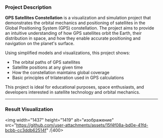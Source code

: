 ### Project Description

**GPS Satellites Constellation** is a visualization and simulation project that demonstrates the orbital mechanics and positioning of satellites in the Global Positioning System (GPS) constellation. The project aims to provide an intuitive understanding of how GPS satellites orbit the Earth, their distribution in space, and how they enable accurate positioning and navigation on the planet's surface.

Using simplified models and visualizations, this project shows:
- The orbital paths of GPS satellites
- Satellite positions at any given time
- How the constellation maintains global coverage
- Basic principles of trilateration used in GPS calculations

This project is ideal for educational purposes, space enthusiasts, and developers interested in satellite technology and orbital mechanics.

---

### Result Visualization

<img width="1437" height="1419" alt="изображение" src="https://github.com/user-attachments/assets/15f4f08a-bd0e-41fd-bcbb-cc3ddb62514f" /|400>


